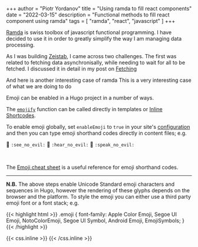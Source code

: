+++
author = "Piotr Yordanov"
title = "Using ramda to fill react components"
date = "2022-03-15"
description = "Functional methods to fill react component using ramda"
tags = [
    "ramda", "react", "javascript"
]
+++

[Ramda](https://ramdajs.com) is swiss toolbox of javascript functional programming.
I have decided to use it in order to greatly simplify the way I am managing data processing.

As I was building [Zeistab](https://zeistab.piotryordanov.com), I came across two challenges. The first was related to fetching data asynchronisally, while needing to wait for all to be fetched. I discussed it in detail in my post on [Fetching](/posts/Fetching )

And here is another interesting case of ramda
This is a very interesting case of what we are doing to do

Emoji can be enabled in a Hugo project in a number of ways.
<!--more-->
The [`emojify`](https://gohugo.io/functions/emojify/) function can be called directly in templates or [Inline Shortcodes](https://gohugo.io/templates/shortcode-templates/#inline-shortcodes).

To enable emoji globally, set `enableEmoji` to `true` in your site's [configuration](https://gohugo.io/getting-started/configuration/) and then you can type emoji shorthand codes directly in content files; e.g.

<p><span class="nowrap"><span class="emojify">🙈</span> <code>:see_no_evil:</code></span>  <span class="nowrap"><span class="emojify">🙉</span> <code>:hear_no_evil:</code></span>  <span class="nowrap"><span class="emojify">🙊</span> <code>:speak_no_evil:</code></span></p>
<br>

The [Emoji cheat sheet](http://www.emoji-cheat-sheet.com/) is a useful reference for emoji shorthand codes.

***

**N.B.** The above steps enable Unicode Standard emoji characters and sequences in Hugo, however the rendering of these glyphs depends on the browser and the platform. To style the emoji you can either use a third party emoji font or a font stack; e.g.

{{< highlight html >}}
.emoji {
  font-family: Apple Color Emoji, Segoe UI Emoji, NotoColorEmoji, Segoe UI Symbol, Android Emoji, EmojiSymbols;
}
{{< /highlight >}}

{{< css.inline >}}
{{< /css.inline >}}
